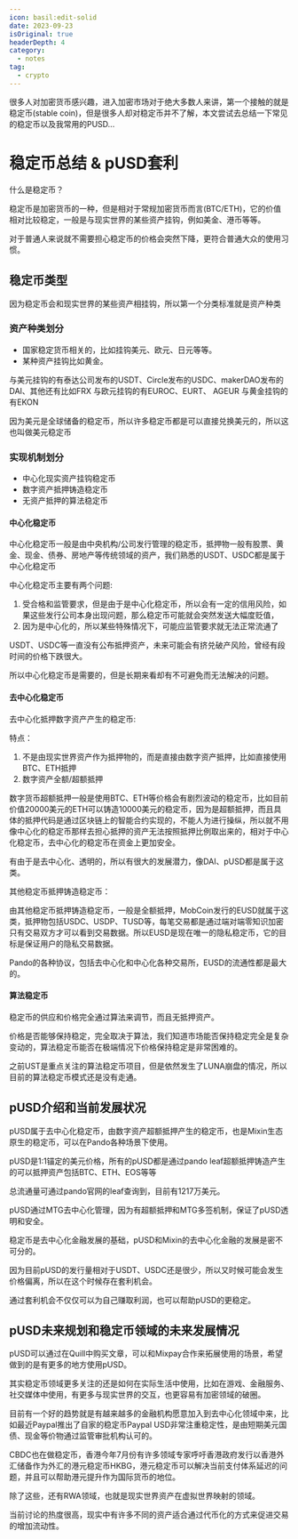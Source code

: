 ```yaml
---
icon: basil:edit-solid
date: 2023-09-23
isOriginal: true
headerDepth: 4
category:
  - notes
tag:
  - crypto
---
```


很多人对加密货币感兴趣，进入加密市场对于绝大多数人来讲，第一个接触的就是稳定币(stable coin)，但是很多人却对稳定币并不了解，本文尝试去总结一下常见的稳定币以及我常用的PUSD...

<!-- more -->

# 稳定币总结 & pUSD套利

什么是稳定币？

稳定币是加密货币的一种，但是相对于常规加密货币而言(BTC/ETH)，它的价值相对比较稳定，一般是与现实世界的某些资产挂钩，例如美金、港币等等。

对于普通人来说就不需要担心稳定币的价格会突然下降，更符合普通大众的使用习惯。

## 稳定币类型

因为稳定币会和现实世界的某些资产相挂钩，所以第一个分类标准就是资产种类

### 资产种类划分

- 国家稳定货币相关的，比如挂钩美元、欧元、日元等等。
- 某种资产挂钩比如黄金。


与美元挂钩的有泰达公司发布的USDT、Circle发布的USDC、makerDAO发布的DAI、其他还有比如FRX
与欧元挂钩的有EUROC、EURT、 AGEUR
与黄金挂钩的有EKON

因为美元是全球储备的稳定币，所以许多稳定币都是可以直接兑换美元的，所以这也叫做美元稳定币

### 实现机制划分

- 中心化现实资产挂钩稳定币
- 数字资产抵押铸造稳定币
- 无资产抵押的算法稳定币

#### 中心化稳定币

中心化稳定币一般是由中央机构/公司发行管理的稳定币，抵押物一般有股票、黄金、现金、债券、房地产等传统领域的资产，我们熟悉的USDT、USDC都是属于中心化稳定币

中心化稳定币主要有两个问题:
1. 受合格和监管要求，但是由于是中心化稳定币，所以会有一定的信用风险，如果这些发行公司本身出现问题，那么稳定币可能就会突然发送大幅度贬值，
2. 因为是中心化的，所以某些特殊情况下，可能应监管要求就无法正常流通了

USDT、USDC等一直没有公布抵押资产，未来可能会有挤兑破产风险，曾经有段时间的价格下跌很大。

所以中心化稳定币是需要的，但是长期来看却有不可避免而无法解决的问题。

#### 去中心化稳定币

去中心化抵押数字资产产生的稳定币:

特点：
1. 不是由现实世界资产作为抵押物的，而是直接由数字资产抵押，比如直接使用BTC、ETH抵押
2. 数字资产全额/超额抵押

数字货币超额抵押一般是使用BTC、ETH等价格会有剧烈波动的稳定币，比如目前价值20000美元的ETH可以铸造10000美元的稳定币，因为是超额抵押，而且具体的抵押代码是通过区块链上的智能合约实现的，不能人为进行操纵，所以就不用像中心化的稳定币那样去担心抵押的资产无法按照抵押比例取出来的，相对于中心化稳定币，去中心化的稳定币在资金上更加安全。

有由于是去中心化、透明的，所以有很大的发展潜力，像DAI、pUSD都是属于这类。

其他稳定币抵押铸造稳定币：

由其他稳定币抵押铸造稳定币，一般是全额抵押，MobCoin发行的EUSD就属于这类，抵押物包括USDC、USDP、TUSD等，每笔交易都是通过端对端零知识加密只有交易双方才可以看到交易数据。所以EUSD是现在唯一的隐私稳定币，它的目标是保证用户的隐私交易数据。

Pando的各种协议，包括去中心化和中心化各种交易所，EUSD的流通性都是最大的。

#### 算法稳定币

稳定币的供应和价格完全通过算法来调节，而且无抵押资产。

价格是否能够保持稳定，完全取决于算法，我们知道市场能否保持稳定完全是复杂变动的，算法稳定币能否在极端情况下价格保持稳定是非常困难的。

之前UST是重点关注的算法稳定币项目，但是依然发生了LUNA崩盘的情况，所以目前的算法稳定币模式还是没有走通。

## pUSD介绍和当前发展状况

pUSD属于去中心化稳定币，由数字资产超额抵押产生的稳定币，也是Mixin生态原生的稳定币，可以在Pando各种场景下使用。

pUSD是1:1锚定的美元价格，所有的pUSD都是通过pando leaf超额抵押铸造产生的可以抵押资产包括BTC、ETH、EOS等等

总流通量可通过pando官网的leaf查询到，目前有1217万美元。

pUSD通过MTG去中心化管理，因为有超额抵押和MTG多签机制，保证了pUSD透明和安全。

稳定币是去中心化金融发展的基础，pUSD和Mixin的去中心化金融的发展是密不可分的。

因为目前pUSD的发行量相对于USDT、USDC还是很少，所以又时候可能会发生价格偏离，所以在这个时候存在套利机会。

通过套利机会不仅仅可以为自己赚取利润，也可以帮助pUSD的更稳定。

## pUSD未来规划和稳定币领域的未来发展情况

pUSD可以通过在Quill中购买文章，可以和Mixpay合作来拓展使用的场景，希望做到的是有更多的地方使用pUSD。 

其实稳定币领域更多关注的还是如何在实际生活中使用，比如在游戏、金融服务、社交媒体中使用，有更多与现实世界的交互，也更容易有加密领域的破圈。

目前有一个好的趋势就是有越来越多的金融机构愿意加入到去中心化领域中来，比如最近Paypal推出了自家的稳定币Paypal USD非常注重稳定性，是由短期美元国债、现金等价物通过监管审批机构认可的。

CBDC也在做稳定币，香港今年7月份有许多领域专家呼吁香港政府发行以香港外汇储备作为外汇的港元稳定币HKBG，港元稳定币可以解决当前支付体系延迟的问题，并且可以帮助港元提升作为国际货币的地位。

除了这些，还有RWA领域，也就是现实世界资产在虚拟世界映射的领域。

当前讨论的热度很高，现实中有许多不同的资产适合通过代币化的方式来促进交易的增加流动性。
